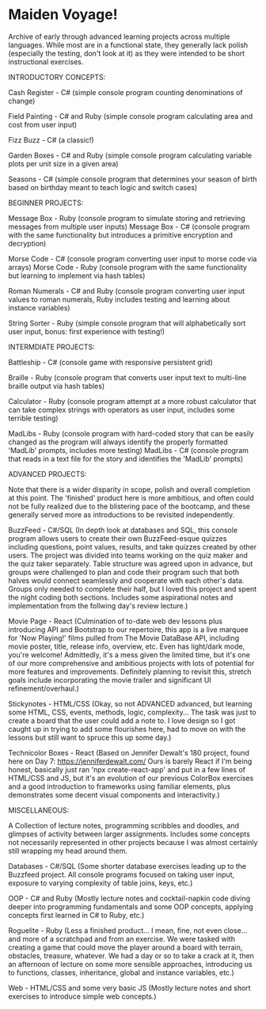 # Maiden Voyage!
 
Archive of early through advanced learning projects across multiple languages. While most are in a functional state, they generally lack polish (especially the testing, don't look at it) as they were intended to be short instructional exercises.

INTRODUCTORY CONCEPTS:

Cash Register - C# (simple console program counting denominations of change)

Field Painting - C# and Ruby (simple console program calculating area and cost from user input)

Fizz Buzz - C# (a classic!)

Garden Boxes - C# and Ruby (simple console program calculating variable plots per unit size in a given area)

Seasons - C# (simple console program that determines your season of birth based on birthday meant to teach logic and switch cases)

BEGINNER PROJECTS:

Message Box - Ruby (console program to simulate storing and retrieving messages from multiple user inputs)
Message Box - C# (console program with the same functionality but introduces a primitive encryption and decryption)

Morse Code - C# (console program converting user input to morse code via arrays)
Morse Code - Ruby (console program with the same functionality but learning to implement via hash tables)

Roman Numerals - C# and Ruby (console program converting user input values to roman numerals, Ruby includes testing and learning about instance variables)

String Sorter - Ruby (simple console program that will alphabetically sort user input, bonus: first experience with testing!)

INTERMDIATE PROJECTS:

Battleship - C# (console game with responsive persistent grid)

Braille - Ruby (console program that converts user input text to multi-line braille output via hash tables)

Calculator - Ruby (console program attempt at a more robust calculator that can take complex strings with operators as user input, includes some terrible testing)

MadLibs - Ruby (console program with hard-coded story that can be easily changed as the program will always identify the properly formatted 'MadLib' prompts, includes more testing)
MadLibs - C# (console program that reads in a text file for the story and identifies the 'MadLib' prompts)

ADVANCED PROJECTS:

Note that there is a wider disparity in scope, polish and overall completion at this point. The 'finished' product here is more ambitious, and often could not be fully realized due to the blistering pace of the bootcamp, and these generally served more as introductions to be revisited independently.

BuzzFeed - C#/SQL (In depth look at databases and SQL, this console program allows users to create their own BuzzFeed-esque quizzes including questions, point values, results, and take quizzes created by other users. The project was divided into teams working on the quiz maker and the quiz taker separately. Table structure was agreed upon in advance, but groups were challenged to plan and code their program such that both halves would connect seamlessly and cooperate with each other's data. Groups only needed to complete their half, but I loved this project and spent the night coding both sections. Includes some aspirational notes and implementation from the follwing day's review lecture.)

Movie Page - React (Culmination of to-date web dev lessons plus introducing API and Bootstrap to our repertoire, this app is a live marquee for 'Now Playing!' films pulled from The Movie DataBase API, including movie poster, title, release info, overview, etc. Even has light/dark mode, you're welcome! Admittedly, it's a mess given the limited time, but it's one of our more comprehensive and ambitious projects with lots of potential for more features and improvements. Definitely planning to revisit this, stretch goals include incorporating the movie trailer and significant UI refinement/overhaul.)

Stickynotes - HTML/CSS (Okay, so not ADVANCED advanced, but learning some HTML, CSS, events, methods, logic, complexity... The task was just to create a board that the user could add a note to. I love design so I got caught up in trying to add some flourishes here, had to move on with the lessons but still want to spruce this up some day.)

Technicolor Boxes - React (Based on Jennifer Dewalt's 180 project, found here on Day 7: https://jenniferdewalt.com/ Ours is barely React if I'm being honest, basically just ran 'npx create-react-app' and put in a few lines of HTML/CSS and JS, but it's an evolution of our previous ColorBox exercises and a good introduction to frameworks using familiar elements, plus demonstrates some decent visual components and interactivity.)

MISCELLANEOUS:

A Collection of lecture notes, programming scribbles and doodles, and glimpses of activity between larger assignments. Includes some concepts not necessarily represented in other projects because I was almost certainly still wrapping my head around them.

Databases - C#/SQL (Some shorter database exercises leading up to the Buzzfeed project. All console programs focused on taking user input, exposure to varying complexity of table joins, keys, etc.)

OOP - C# and Ruby (Mostly lecture notes and cocktail-napkin code diving deeper into programming fundamentals and some OOP concepts, applying concepts first learned in C# to Ruby, etc.)

Roguelite - Ruby (Less a finished product... I mean, fine, not even close... and more of a scratchpad and from an exercise. We were tasked with creating a game that could move the player around a board with terrain, obstacles, treasure, whatever. We had a day or so to take a crack at it, then an afternoon of lecture on some more sensible approaches, introducing us to functions, classes, inheritance, global and instance variables, etc.)

Web - HTML/CSS and some very basic JS (Mostly lecture notes and short exercises to introduce simple web concepts.)